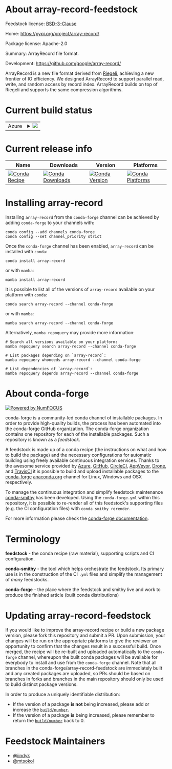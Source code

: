 About array-record-feedstock
============================

Feedstock license: [BSD-3-Clause](https://github.com/conda-forge/array-record-feedstock/blob/main/LICENSE.txt)

Home: https://pypi.org/project/array-record/

Package license: Apache-2.0

Summary: ArrayRecord file format.

Development: https://github.com/google/array-record/

ArrayRecord is a new file format derived from [Riegeli](https://github.com/google/riegeli),
achieving a new frontier of IO efficiency. We designed ArrayRecord to support parallel
read, write, and random access by record index. ArrayRecord builds on top of Riegeli
and supports the same compression algorithms.


Current build status
====================


<table>
    
  <tr>
    <td>Azure</td>
    <td>
      <details>
        <summary>
          <a href="https://dev.azure.com/conda-forge/feedstock-builds/_build/latest?definitionId=26391&branchName=main">
            <img src="https://dev.azure.com/conda-forge/feedstock-builds/_apis/build/status/array-record-feedstock?branchName=main">
          </a>
        </summary>
        <table>
          <thead><tr><th>Variant</th><th>Status</th></tr></thead>
          <tbody><tr>
              <td>linux_64_python3.10.____cpython</td>
              <td>
                <a href="https://dev.azure.com/conda-forge/feedstock-builds/_build/latest?definitionId=26391&branchName=main">
                  <img src="https://dev.azure.com/conda-forge/feedstock-builds/_apis/build/status/array-record-feedstock?branchName=main&jobName=linux&configuration=linux%20linux_64_python3.10.____cpython" alt="variant">
                </a>
              </td>
            </tr><tr>
              <td>linux_64_python3.11.____cpython</td>
              <td>
                <a href="https://dev.azure.com/conda-forge/feedstock-builds/_build/latest?definitionId=26391&branchName=main">
                  <img src="https://dev.azure.com/conda-forge/feedstock-builds/_apis/build/status/array-record-feedstock?branchName=main&jobName=linux&configuration=linux%20linux_64_python3.11.____cpython" alt="variant">
                </a>
              </td>
            </tr><tr>
              <td>linux_64_python3.12.____cpython</td>
              <td>
                <a href="https://dev.azure.com/conda-forge/feedstock-builds/_build/latest?definitionId=26391&branchName=main">
                  <img src="https://dev.azure.com/conda-forge/feedstock-builds/_apis/build/status/array-record-feedstock?branchName=main&jobName=linux&configuration=linux%20linux_64_python3.12.____cpython" alt="variant">
                </a>
              </td>
            </tr><tr>
              <td>linux_64_python3.13.____cp313</td>
              <td>
                <a href="https://dev.azure.com/conda-forge/feedstock-builds/_build/latest?definitionId=26391&branchName=main">
                  <img src="https://dev.azure.com/conda-forge/feedstock-builds/_apis/build/status/array-record-feedstock?branchName=main&jobName=linux&configuration=linux%20linux_64_python3.13.____cp313" alt="variant">
                </a>
              </td>
            </tr><tr>
              <td>linux_64_python3.14.____cp314</td>
              <td>
                <a href="https://dev.azure.com/conda-forge/feedstock-builds/_build/latest?definitionId=26391&branchName=main">
                  <img src="https://dev.azure.com/conda-forge/feedstock-builds/_apis/build/status/array-record-feedstock?branchName=main&jobName=linux&configuration=linux%20linux_64_python3.14.____cp314" alt="variant">
                </a>
              </td>
            </tr>
          </tbody>
        </table>
      </details>
    </td>
  </tr>
</table>

Current release info
====================

| Name | Downloads | Version | Platforms |
| --- | --- | --- | --- |
| [![Conda Recipe](https://img.shields.io/badge/recipe-array--record-green.svg)](https://anaconda.org/conda-forge/array-record) | [![Conda Downloads](https://img.shields.io/conda/dn/conda-forge/array-record.svg)](https://anaconda.org/conda-forge/array-record) | [![Conda Version](https://img.shields.io/conda/vn/conda-forge/array-record.svg)](https://anaconda.org/conda-forge/array-record) | [![Conda Platforms](https://img.shields.io/conda/pn/conda-forge/array-record.svg)](https://anaconda.org/conda-forge/array-record) |

Installing array-record
=======================

Installing `array-record` from the `conda-forge` channel can be achieved by adding `conda-forge` to your channels with:

```
conda config --add channels conda-forge
conda config --set channel_priority strict
```

Once the `conda-forge` channel has been enabled, `array-record` can be installed with `conda`:

```
conda install array-record
```

or with `mamba`:

```
mamba install array-record
```

It is possible to list all of the versions of `array-record` available on your platform with `conda`:

```
conda search array-record --channel conda-forge
```

or with `mamba`:

```
mamba search array-record --channel conda-forge
```

Alternatively, `mamba repoquery` may provide more information:

```
# Search all versions available on your platform:
mamba repoquery search array-record --channel conda-forge

# List packages depending on `array-record`:
mamba repoquery whoneeds array-record --channel conda-forge

# List dependencies of `array-record`:
mamba repoquery depends array-record --channel conda-forge
```


About conda-forge
=================

[![Powered by
NumFOCUS](https://img.shields.io/badge/powered%20by-NumFOCUS-orange.svg?style=flat&colorA=E1523D&colorB=007D8A)](https://numfocus.org)

conda-forge is a community-led conda channel of installable packages.
In order to provide high-quality builds, the process has been automated into the
conda-forge GitHub organization. The conda-forge organization contains one repository
for each of the installable packages. Such a repository is known as a *feedstock*.

A feedstock is made up of a conda recipe (the instructions on what and how to build
the package) and the necessary configurations for automatic building using freely
available continuous integration services. Thanks to the awesome service provided by
[Azure](https://azure.microsoft.com/en-us/services/devops/), [GitHub](https://github.com/),
[CircleCI](https://circleci.com/), [AppVeyor](https://www.appveyor.com/),
[Drone](https://cloud.drone.io/welcome), and [TravisCI](https://travis-ci.com/)
it is possible to build and upload installable packages to the
[conda-forge](https://anaconda.org/conda-forge) [anaconda.org](https://anaconda.org/)
channel for Linux, Windows and OSX respectively.

To manage the continuous integration and simplify feedstock maintenance
[conda-smithy](https://github.com/conda-forge/conda-smithy) has been developed.
Using the ``conda-forge.yml`` within this repository, it is possible to re-render all of
this feedstock's supporting files (e.g. the CI configuration files) with ``conda smithy rerender``.

For more information please check the [conda-forge documentation](https://conda-forge.org/docs/).

Terminology
===========

**feedstock** - the conda recipe (raw material), supporting scripts and CI configuration.

**conda-smithy** - the tool which helps orchestrate the feedstock.
                   Its primary use is in the construction of the CI ``.yml`` files
                   and simplify the management of *many* feedstocks.

**conda-forge** - the place where the feedstock and smithy live and work to
                  produce the finished article (built conda distributions)


Updating array-record-feedstock
===============================

If you would like to improve the array-record recipe or build a new
package version, please fork this repository and submit a PR. Upon submission,
your changes will be run on the appropriate platforms to give the reviewer an
opportunity to confirm that the changes result in a successful build. Once
merged, the recipe will be re-built and uploaded automatically to the
`conda-forge` channel, whereupon the built conda packages will be available for
everybody to install and use from the `conda-forge` channel.
Note that all branches in the conda-forge/array-record-feedstock are
immediately built and any created packages are uploaded, so PRs should be based
on branches in forks and branches in the main repository should only be used to
build distinct package versions.

In order to produce a uniquely identifiable distribution:
 * If the version of a package **is not** being increased, please add or increase
   the [``build/number``](https://docs.conda.io/projects/conda-build/en/latest/resources/define-metadata.html#build-number-and-string).
 * If the version of a package **is** being increased, please remember to return
   the [``build/number``](https://docs.conda.io/projects/conda-build/en/latest/resources/define-metadata.html#build-number-and-string)
   back to 0.

Feedstock Maintainers
=====================

* [@iindyk](https://github.com/iindyk/)
* [@mtsokol](https://github.com/mtsokol/)

